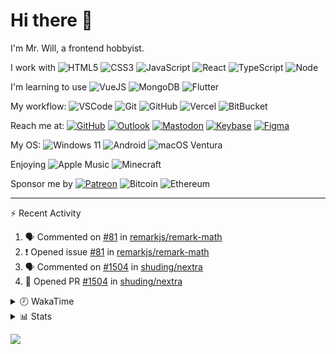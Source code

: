# Hi there 👋

I'm Mr. Will, a frontend hobbyist.

I work with ![HTML5](https://img.shields.io/badge/HTML5-E34F26.svg?logo=html5&logoColor=white) ![CSS3](https://img.shields.io/badge/CSS3-1572B6.svg?logo=css3&logoColor=white) ![JavaScript](https://img.shields.io/badge/JavaScript-F7DF1E.svg?logo=javascript&logoColor=black) ![React](https://img.shields.io/badge/React-20232a.svg?logo=react&logoColor=61DAFB) ![TypeScript](https://img.shields.io/badge/TypeScript-007ACC.svg?logo=typescript&logoColor=white) ![Node](https://img.shields.io/badge/Node.js-43853D.svg?logo=node.js&logoColor=white)

I'm learning to use ![VueJS](https://img.shields.io/badge/Vue.js-35495e.svg?logo=vue.js&logoColor=4FC08D) ![MongoDB](https://img.shields.io/badge/MongoDB-4ea94b.svg?logo=mongodb&logoColor=white) ![Flutter](https://img.shields.io/badge/Flutter-02569B.svg?logo=flutter&logoColor=white)

My workflow: ![VSCode](https://img.shields.io/badge/VS%20Code-007ACC?logo=visual-studio-code&logoColor=white) ![Git](https://img.shields.io/badge/Git-black?logo=git) ![GitHub](https://img.shields.io/badge/GitHub-181717.svg?logo=github&logoColor=white) ![Vercel](https://img.shields.io/badge/Vercel-333?logo=vercel) ![BitBucket](https://img.shields.io/badge/BitBucket-darkblue?logo=bitbucket)

Reach me at: [![GitHub](https://img.shields.io/badge/GitHub-MrWillCom-181717.svg?logo=github&logoColor=white)](https://github.com/MrWillCom) [![Outlook](https://img.shields.io/badge/Outlook-mr.will.com%40outlook.com-0078D4?logo=microsoft-outlook&logoColor=white)](mailto:mr.will.com@outlook.com) [![Mastodon](https://img.shields.io/badge/Mastodon-@MrWillCom@noc.social-3088D4?logo=mastodon&logoColor=white)](https://noc.social/@MrWillCom) [![Keybase](https://img.shields.io/badge/Keybase-mrwillcom-33A0FF?logo=keybase&logoColor=white)](https://keybase.io/mrwillcom) [![Figma](https://img.shields.io/badge/Figma-MrWillCom-F24E1E?logo=figma&logoColor=white)](https://figma.com/@MrWillCom)

My OS: ![Windows 11](https://img.shields.io/badge/Windows%2011-0078D6?logo=microsoft&logoColor=white) ![Android](https://img.shields.io/badge/Android-3DDC84?logo=android&logoColor=white) ![macOS Ventura](https://img.shields.io/badge/macOS%20Ventura-242524?logo=apple&logoColor=white)

Enjoying ![Apple Music](https://img.shields.io/badge/-Apple%20Music-FA243C.svg?logo=apple-music&logoColor=white) ![Minecraft](https://img.shields.io/badge/Minecraft-JE%201.19.2-62B47A.svg?logo=mojang-studios&logoColor=white)

Sponsor me by [![Patreon](https://img.shields.io/badge/Patreon-MrWillCom-F96854.svg?logo=patreon&logoColor=white)](https://www.patreon.com/MrWillCom) ![Bitcoin](https://img.shields.io/badge/Bitcoin-bc1qd8w0qdjdj8gy6nr4cwvfywsv7w7ysqzwdf7sm5-000000.svg?logo=bitcoin&logoColor=white) ![Ethereum](https://img.shields.io/badge/Ethereum-0x44Baea5016C461aA838ff9B369A60246A9a540Eb-3C3C3D.svg?logo=ethereum&logoColor=white)

---

⚡ Recent Activity

<!--START_SECTION:activity-->
1. 🗣 Commented on [#81](https://github.com/remarkjs/remark-math/issues/81) in [remarkjs/remark-math](https://github.com/remarkjs/remark-math)
2. ❗️ Opened issue [#81](https://github.com/remarkjs/remark-math/issues/81) in [remarkjs/remark-math](https://github.com/remarkjs/remark-math)
3. 🗣 Commented on [#1504](https://github.com/shuding/nextra/issues/1504) in [shuding/nextra](https://github.com/shuding/nextra)
4. 💪 Opened PR [#1504](https://github.com/shuding/nextra/pull/1504) in [shuding/nextra](https://github.com/shuding/nextra)
<!--END_SECTION:activity-->

<details>
<summary>🕗 WakaTime</summary>

<!--START_SECTION:waka-->
![Code Time](http://img.shields.io/badge/Code%20Time-321%20hrs%2054%20mins-blue)

**I'm a Night 🦉** 

```text
🌞 Morning                262 commits         ███░░░░░░░░░░░░░░░░░░░░░░   12.70 % 
🌆 Daytime                752 commits         █████████░░░░░░░░░░░░░░░░   36.45 % 
🌃 Evening                1013 commits        ████████████░░░░░░░░░░░░░   49.10 % 
🌙 Night                  36 commits          ░░░░░░░░░░░░░░░░░░░░░░░░░   01.75 % 
```
📅 **I'm Most Productive on Sunday** 

```text
Monday                   209 commits         ███░░░░░░░░░░░░░░░░░░░░░░   10.13 % 
Tuesday                  261 commits         ███░░░░░░░░░░░░░░░░░░░░░░   12.65 % 
Wednesday                320 commits         ████░░░░░░░░░░░░░░░░░░░░░   15.51 % 
Thursday                 269 commits         ███░░░░░░░░░░░░░░░░░░░░░░   13.04 % 
Friday                   260 commits         ███░░░░░░░░░░░░░░░░░░░░░░   12.60 % 
Saturday                 361 commits         ████░░░░░░░░░░░░░░░░░░░░░   17.50 % 
Sunday                   383 commits         █████░░░░░░░░░░░░░░░░░░░░   18.57 % 
```


📊 **This Week I Spent My Time On** 

```text
🕑︎ Time Zone: Asia/Shanghai

💬 Programming Languages: 
Other                    8 mins              ███████████████████████░░   91.62 % 
YAML                     0 secs              ██░░░░░░░░░░░░░░░░░░░░░░░   08.38 % 

🔥 Editors: 
VS Code                  9 mins              █████████████████████████   100.00 % 

💻 Operating System: 
Windows                  8 mins              ███████████████████████░░   91.62 % 
Mac                      0 secs              ██░░░░░░░░░░░░░░░░░░░░░░░   08.38 % 
```

**I Mostly Code in JavaScript** 

```text
JavaScript               24 repos            █████████████░░░░░░░░░░░░   52.17 % 
CSS                      7 repos             ████░░░░░░░░░░░░░░░░░░░░░   15.22 % 
TypeScript               4 repos             ██░░░░░░░░░░░░░░░░░░░░░░░   08.70 % 
C++                      4 repos             ██░░░░░░░░░░░░░░░░░░░░░░░   08.70 % 
Dart                     1 repo              █░░░░░░░░░░░░░░░░░░░░░░░░   02.17 % 
```




 Last Updated on 05/04/2023 18:42:33 UTC
<!--END_SECTION:waka-->

</details>

<details>
  <summary>📊 Stats</summary>
  <img src="https://github-readme-stats.vercel.app/api?username=MrWillCom&hide_title=true&show_icons=true&count_private=true&include_all_commits=true" alt="Stats">
  <img src="https://api.githubtrends.io/user/svg/MrWillCom/langs?time_range=one_year&loc_metric=changed&compact=True&theme=classic" alt="Most used languages">
</details>

![](https://hit.yhype.me/github/profile?user_id=47271684)
